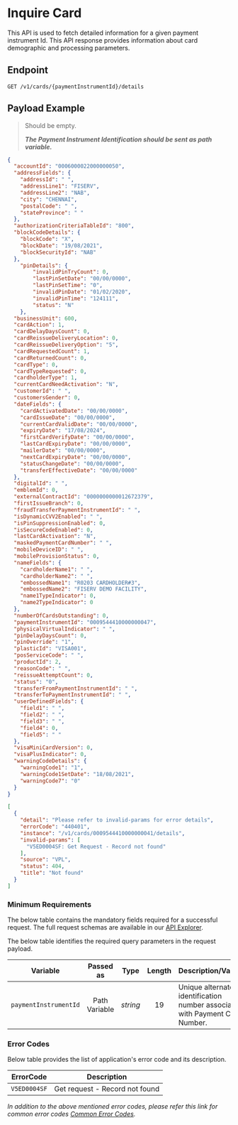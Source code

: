 # Inquire Card

This API is used to fetch detailed information for a given payment instrument Id. This API response provides information about card demographic and processing parameters.

## Endpoint

`GET /v1/cards/{paymentInstrumentId}/details`

## Payload Example

<!--
type: tab
titles: Request, Response, Error
-->

>Should be empty.  
>
>***The Payment Instrument Identification should be sent as path variable.***

<!--
type: tab
-->

```json
{
  "accountId": "0006000022000000050",
  "addressFields": {
    "addressId": " ",
    "addressLine1": "FISERV",
    "addressLine2": "NAB",
    "city": "CHENNAI",
    "postalCode": " ",
    "stateProvince": " "
  },
  "authorizationCriteriaTableId": "800",
  "blockCodeDetails": {
    "blockCode": "X",
    "blockDate": "19/08/2021",
    "blockSecurityId": "NAB"
  },
    "pinDetails": {
        "invalidPinTryCount": 0,
        "lastPinSetDate": "00/00/0000",
        "lastPinSetTime": "0",
        "invalidPinDate": "01/02/2020",
        "invalidPinTime": "124111",
        "status": "N"
    },
  "businessUnit": 600,
  "cardAction": 1,
  "cardDelayDaysCount": 0,
  "cardReissueDeliveryLocation": 0,
  "cardReissueDeliveryOption": "5",
  "cardRequestedCount": 1,
  "cardReturnedCount": 0,
  "cardType": 0,
  "cardTypeRequested": 0,
  "cardholderType": 1,
  "currentCardNeedActivation": "N",
  "customerId": " ",
  "customersGender": 0,
  "dateFields": {
    "cardActivatedDate": "00/00/0000",
    "cardIssueDate": "00/00/0000",
    "currentCardValidDate": "00/00/0000",
    "expiryDate": "17/08/2024",
    "firstCardVerifyDate": "00/00/0000",
    "lastCardExpiryDate": "00/00/0000",
    "mailerDate": "00/00/0000",
    "nextCardExpiryDate": "00/00/0000",
    "statusChangeDate": "00/00/0000",
    "transferEffectiveDate": "00/00/0000"
  },
  "digitalId": " ",
  "emblemId": 0,
  "externalContractId": "0000000000012672379",
  "firstIssueBranch": 0,
  "fraudTransferPaymentInstrumentId": " ",
  "isDynamicCVV2Enabled": " ",
  "isPinSuppressionEnabled": 0,
  "isSecureCodeEnabled": 0,
  "lastCardActivation": "N",
  "maskedPaymentCardNumber": " ",
  "mobileDeviceID": " ",
  "mobileProvisionStatus": 0,
  "nameFields": {
    "cardholderName1": " ",
    "cardholderName2": " ",
    "embossedName1": "R0203 CARDHOLDER#3",
    "embossedName2": "FISERV DEMO FACILITY",
    "name1TypeIndicator": 0,
    "name2TypeIndicator": 0
  },
  "numberOfCardsOutstanding": 0,
  "paymentInstrumentId": "0009544410000000047",
  "physicalVirtualIndicator": " ",
  "pinDelayDaysCount": 0,
  "pinOverride": "1",
  "plasticId": "VISA001",
  "posServiceCode": " ",
  "productId": 2,
  "reasonCode": " ",
  "reissueAttemptCount": 0,
  "status": "0",
  "transferFromPaymentInstrumentId": " ",
  "transferToPaymentInstrumentId": " ",
  "userDefinedFields": {
    "field1": " ",
    "field2": " ",
    "field3": " ",
    "field4": 0,
    "field5": " "
  },
  "visaMiniCardVersion": 0,
  "visaPlusIndicator": 0,
  "warningCodeDetails": {
    "warningCode1": "1",
    "warningCode1SetDate": "18/08/2021",
    "warningCode7": "0"
  }
}
```

<!--
type: tab
-->

```json
[
  {
    "detail": "Please refer to invalid-params for error details",
    "errorCode": "440401",
    "instance": "/v1/cards/0009544410000000041/details",
    "invalid-params": [
      "V5ED0004SF: Get Request - Record not found"
    ],
    "source": "VPL",
    "status": 404,
    "title": "Not found"
  }
]
```

<!-- type: tab-end -->

### Minimum Requirements

The below table contains the mandatory fields required for a successful request. The full request schemas are available in our [API Explorer](../api/?type=get&path=/v1/cards/{paymentInstrumentId}/details).

The below table identifies the required query parameters in the request payload.

| Variable | Passed as | Type | Length | Description/Values |
| -------- | :-------: | :--: | :------------: | ------------------ |
| `paymentInstrumentId` | Path Variable | *string* | 19 | Unique alternate identification number associated with Payment Card Number. |

### Error Codes

Below table provides the list of application's error code and its description.

| ErrorCode |  Description |
| --------  | ------------------ |
|`V5ED0004SF` | Get request - Record not found |

*In addition to the above mentioned error codes, please refer this link for common error codes [Common Error Codes](?path=docs/Common_Error_Code.md).*

